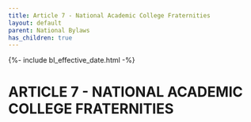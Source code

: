 ```yaml
---
title: Article 7 - National Academic College Fraternities
layout: default
parent: National Bylaws
has_children: true
---
```


{%- include bl_effective_date.html -%}

# ARTICLE 7 - NATIONAL ACADEMIC COLLEGE FRATERNITIES

